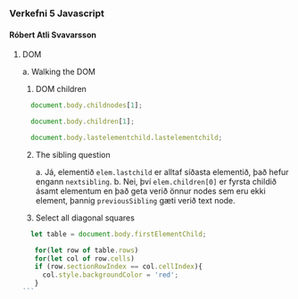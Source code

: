 ### Verkefni 5 Javascript 
#### Róbert Atli Svavarsson

1. DOM

    a. Walking the DOM
    1. DOM children
    ```javascript
      document.body.childnodes[1];
    
      document.body.children[1];
    
      document.body.lastelementchild.lastelementchild;
    ```
    2. The sibling question
    
        a. Já, elementið ```elem.lastchild``` er alltaf síðasta elementið, það hefur engann ```nextsibling```.
        b. Nei, því ```elem.children[0]``` er fyrsta childið ásamt elementum en það geta verið önnur nodes sem eru ekki element, þannig ```previousSibling``` gæti verið text node.
    3. Select all diagonal squares
    ````javascript
      let table = document.body.firstElementChild;

       for(let row of table.rows)
       for(let col of row.cells)
       if (row.sectionRowIndex == col.cellIndex){
         col.style.backgroundColor = 'red';
       }
    ```

